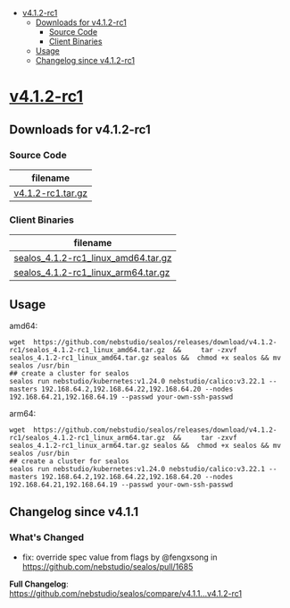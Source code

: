 - [v4.1.2-rc1](#v412-rc1httpsgithubcomnebstudiosealosreleasestagv412-rc1)
  - [Downloads for v4.1.2-rc1](#downloads-for-v412-rc1)
    - [Source Code](#source-code)
    - [Client Binaries](#client-binaries)
  - [Usage](#usage)
  - [Changelog since v4.1.2-rc1](#changelog-since-v411)


# [v4.1.2-rc1](https://github.com/nebstudio/sealos/releases/tag/v4.1.2-rc1)

## Downloads for v4.1.2-rc1


### Source Code

filename |
-------- |
[v4.1.2-rc1.tar.gz](https://github.com/nebstudio/sealos/archive/refs/tags/v4.1.2-rc1.tar.gz) |

### Client Binaries

filename |
-------- |
[sealos_4.1.2-rc1_linux_amd64.tar.gz](https://github.com/nebstudio/sealos/releases/download/v4.1.2-rc1/sealos_4.1.2-rc1_linux_amd64.tar.gz) |
[sealos_4.1.2-rc1_linux_arm64.tar.gz](https://github.com/nebstudio/sealos/releases/download/v4.1.2-rc1/sealos_4.1.2-rc1_linux_arm64.tar.gz) |

## Usage

amd64:

```shell
wget  https://github.com/nebstudio/sealos/releases/download/v4.1.2-rc1/sealos_4.1.2-rc1_linux_amd64.tar.gz  &&     tar -zxvf sealos_4.1.2-rc1_linux_amd64.tar.gz sealos &&  chmod +x sealos && mv sealos /usr/bin
## create a cluster for sealos
sealos run nebstudio/kubernetes:v1.24.0 nebstudio/calico:v3.22.1 --masters 192.168.64.2,192.168.64.22,192.168.64.20 --nodes 192.168.64.21,192.168.64.19 --passwd your-own-ssh-passwd
```

arm64:

```shell
wget  https://github.com/nebstudio/sealos/releases/download/v4.1.2-rc1/sealos_4.1.2-rc1_linux_arm64.tar.gz  &&     tar -zxvf sealos_4.1.2-rc1_linux_arm64.tar.gz sealos &&  chmod +x sealos && mv sealos /usr/bin
## create a cluster for sealos
sealos run nebstudio/kubernetes:v1.24.0 nebstudio/calico:v3.22.1 --masters 192.168.64.2,192.168.64.22,192.168.64.20 --nodes 192.168.64.21,192.168.64.19 --passwd your-own-ssh-passwd
```


## Changelog since v4.1.1

### What's Changed

* fix: override spec value from flags by @fengxsong in https://github.com/nebstudio/sealos/pull/1685

**Full Changelog**: https://github.com/nebstudio/sealos/compare/v4.1.1...v4.1.2-rc1
